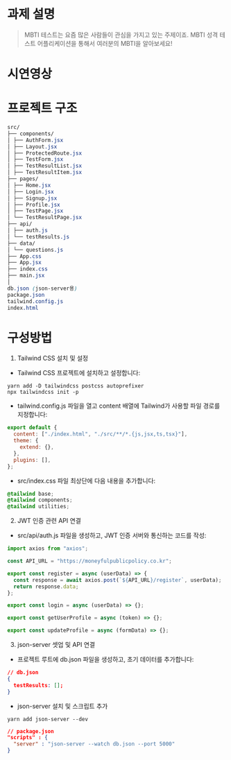 # 과제 설명

> MBTI 테스트는 요즘 많은 사람들이 관심을 가지고 있는 주제이죠. MBTI 성격 테스트 어플리케이션을 통해서 여러분의 MBTI을 알아보세요!

# 시연영상

# 프로젝트 구조

```Scss
src/
├── components/
│ ├── AuthForm.jsx
│ ├── Layout.jsx
│ ├── ProtectedRoute.jsx
│ ├── TestForm.jsx
│ ├── TestResultList.jsx
│ ├── TestResultItem.jsx
├── pages/
│ ├── Home.jsx
│ ├── Login.jsx
│ ├── Signup.jsx
│ ├── Profile.jsx
│ ├── TestPage.jsx
│ └── TestResultPage.jsx
├── api/
│ ├── auth.js
│ └── testResults.js
├── data/
│ └── questions.js
├── App.css
├── App.jsx
├── index.css
├── main.jsx
│
db.json (json-server용)
package.json
tailwind.config.js
index.html
```

# 구성방법

1. Tailwind CSS 설치 및 설정

- Tailwind CSS 프로젝트에 설치하고 설정합니다:

```Shell
yarn add -D tailwindcss postcss autoprefixer
npx tailwindcss init -p
```

- tailwind.config.js 파일을 열고 content 배열에 Tailwind가 사용할 파일 경로를 지정합니다:

```js
export default {
  content: ["./index.html", "./src/**/*.{js,jsx,ts,tsx}"],
  theme: {
    extend: {},
  },
  plugins: [],
};
```

- src/index.css 파일 최상단에 다음 내용을 추가합니다:

```css
@tailwind base;
@tailwind components;
@tailwind utilities;
```

2. JWT 인증 관련 API 연결

- src/api/auth.js 파일을 생성하고, JWT 인증 서버와 통신하는 코드를 작성:

```js
import axios from "axios";

const API_URL = "https://moneyfulpublicpolicy.co.kr";

export const register = async (userData) => {
  const response = await axios.post(`${API_URL}/register`, userData);
  return response.data;
};

export const login = async (userData) => {};

export const getUserProfile = async (token) => {};

export const updateProfile = async (formData) => {};
```

3. json-server 셋업 및 API 연결

- 프로젝트 루트에 db.json 파일을 생성하고, 초기 데이터를 추가합니다:

```json
// db.json
{
  testResults: [];
}
```

- json-server 설치 및 스크립트 추가

```shell
yarn add json-server --dev
```

```json
// package.json
"scripts" : {
  "server" : "json-server --watch db.json --port 5000"
}

```
